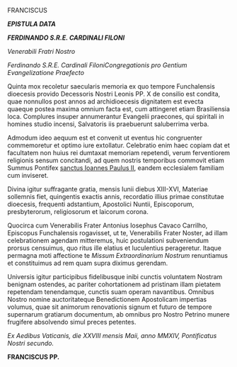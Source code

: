 FRANCISCUS

***EPISTULA DATA***

***FERDINANDO S.R.E. CARDINALI FILONI***

*Venerabili Fratri Nostro*

*Ferdinando S.R.E. Cardinali FiloniCongregationis pro Gentium Evangelizatione Praefecto*

Quinta mox recoletur saecularis memoria ex quo tempore Funchalensis dioecesis provido Decessoris Nostri Leonis PP. X de consilio est condita, quae nonnullos post annos ad archidioecesis dignitatem est evecta quaeque postea maxima omnium facta est, cum attingeret etiam Brasiliensia loca. Complures insuper annumerantur Evangelii praecones, qui spiritali in homines studio incensi, Salvatoris iis praebuerunt saluberrima verba.

Admodum ideo aequum est et convenit ut eventus hic congruenter commemoretur et optimo iure extollatur. Celebratio enim haec copiam dat et facultatem non huius rei dumtaxat memoriam repetendi, verum ferventiorem religionis sensum concitandi, ad quem nostris temporibus commovit etiam Summus Pontifex [sanctus Ioannes Paulus II](http://www.vatican.va/latin/popes_latin/latin_hf_jpii.html), eandem ecclesialem familiam cum inviseret.

Divina igitur suffragante gratia, mensis Iunii diebus XIII-XVI, Materiae sollemnis fiet, quingentis exactis annis, recordatio illius primae constitutae dioecesis, frequenti adstantium, Apostolici Nuntii, Episcoporum, presbyterorum, religiosorum et laicorum corona.

Quocirca cum Venerabilis Frater Antonius Iosephus Cavaco Carrilho, Episcopus Funchalensis rogavisset, ut te, Venerabilis Frater Noster, ad illam celebrationem agendam mitteremus, huic postulationi subveniendum prorsus censuimus, quo ritus ille elatius et luculentius perageretur. Itaque permagna moti affectione te *Missum Extraordinarium Nostrum* renuntiamus et constituimus ad rem quam supra diximus gerendam.

Universis igitur participibus fidelibusque inibi cunctis voluntatem Nostram benignam ostendes, ac pariter cohortationem ad pristinam illam pietatem repetendam tenendamque, cunctis suam operam navantibus. Omnibus Nostro nomine auctoritateque Benedictionem Apostolicam impertias volumus, quae sit animorum renovationis signum et futuro de tempore supernarum gratiarum documentum, ab omnibus pro Nostro Petrino munere frugifere absolvendo simul preces petentes.

*Ex Aedibus Vaticanis, die XXVIII mensis Maii, anno MMXIV, Pontificatus Nostri secundo.*

**FRANCISCUS PP.**
